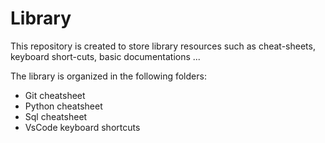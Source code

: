 # Library

<p>This repository is created to store library resources such as cheat-sheets, keyboard short-cuts, basic documentations ...</p>

<p>The library is organized in the following folders:
    <ul>
        <li>Git cheatsheet</li>
        <li>Python cheatsheet</li>
        <li>Sql cheatsheet</li>
        <li>VsCode keyboard shortcuts</li>
    </ul>


</p>